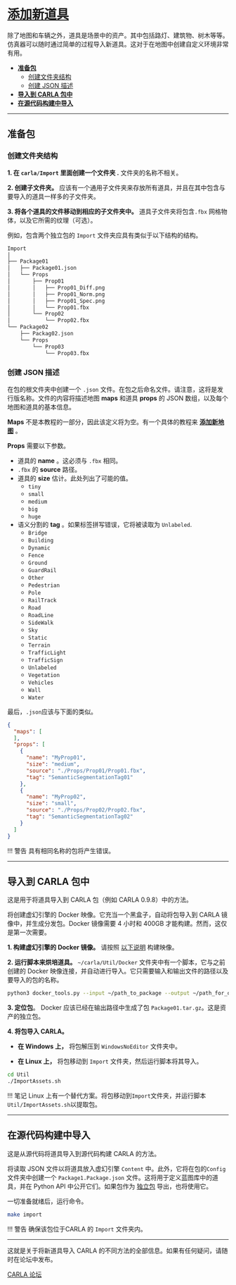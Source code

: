 # [添加新道具](https://carla.readthedocs.io/en/latest/tuto_A_add_props/) 

除了地图和车辆之外，道具是场景中的资产。其中包括路灯、建筑物、树木等等。仿真器可以随时通过简单的过程导入新道具。这对于在地图中创建自定义环境非常有用。

* [__准备包__](#prepare-the-package)  
	*   [创建文件夹结构](#create-the-folder-structure)  
	*   [创建 JSON 描述](#create-the-json-description)  
*   [__导入到 CARLA 包中__](#ingestion-in-a-carla-package)  
*   [__在源代码构建中导入__](#ingestion-in-a-build-from-source)  

---
## 准备包

### 创建文件夹结构

__1. 在 `carla/Import` 里面创建一个文件夹 .__ 文件夹的名称不相关。  

__2. 创建子文件夹。__ 应该有一个通用子文件夹来存放所有道具，并且在其中包含与要导入的道具一样多的子文件夹。

__3. 将各个道具的文件移动到相应的子文件夹中。__ 道具子文件夹将包含`.fbx` 网格物体，以及它所需的纹理（可选）。

例如，包含两个独立包的 `Import` 文件夹应具有类似于以下结构的结构。

```sh
Import
│
├── Package01
│   ├── Package01.json
│   └── Props
│       ├── Prop01
│       │   ├── Prop01_Diff.png
│       │   ├── Prop01_Norm.png
│       │   ├── Prop01_Spec.png
│       │   └── Prop01.fbx
│       └── Prop02
│           └── Prop02.fbx
└── Package02
    ├── Packag02.json
    └── Props
        └── Prop03
            └── Prop03.fbx
```

### 创建 JSON 描述

在包的根文件夹中创建一个 `.json` 文件。在包之后命名文件。请注意，这将是发行版名称。文件的内容将描述地图 __maps__ 和道具 __props__ 的 JSON 数组，以及每个地图和道具的基本信息。

__Maps__ 不是本教程的一部分，因此该定义将为空。有一个具体的教程来 [__添加新地图__](tuto_M_custom_map_overview.md) 。

__Props__ 需要以下参数。 

*   道具的 __name__ 。这必须与 `.fbx` 相同。
*   `.fbx` 的 __source__ 路径。
*   道具的 __size__ 估计。此处列出了可能的值。
	*   `tiny`  
	*   `small`  
	*   `medium`  
	*   `big`  
	*   `huge`  
*   语义分割的 __tag__ 。如果标签拼写错误，它将被读取为 `Unlabeled`. 
	*   `Bridge`
	*   `Building`
	*   `Dynamic`
	*   `Fence`
	*   `Ground`
	*   `GuardRail`
	*   `Other`
	*   `Pedestrian`
	*   `Pole`
	*   `RailTrack`
	*   `Road`
	*   `RoadLine`
	*   `SideWalk`
	*   `Sky`
	*   `Static`
	*   `Terrain`
	*   `TrafficLight`
	*   `TrafficSign`
	*   `Unlabeled`
	*   `Vegetation`
	*   `Vehicles`
	*   `Wall`
	*   `Water`

最后，`.json`应该与下面的类似。 

```json
{
  "maps": [
  ],
  "props": [
    {
      "name": "MyProp01",
      "size": "medium",
      "source": "./Props/Prop01/Prop01.fbx",
      "tag": "SemanticSegmentationTag01"
    },
    {
      "name": "MyProp02",
      "size": "small",
      "source": "./Props/Prop02/Prop02.fbx",
      "tag": "SemanticSegmentationTag02"
    }
  ]
}
```
!!! 警告
    具有相同名称的包将产生错误。

---
## 导入到 CARLA 包中

这是用于将道具导入到 CARLA 包（例如 CARLA 0.9.8）中的方法。 

将创建虚幻引擎的 Docker 映像。它充当一个黑盒子，自动将包导入到 CARLA 镜像中，并生成分发包。Docker 镜像需要 4 小时和 400GB 才能构建。然而，这仅是第一次需要。

__1. 构建虚幻引擎的 Docker 镜像。__ 请按照 [以下说明](https://github.com/carla-simulator/carla/tree/master/Util/Docker) 构建映像。

__2. 运行脚本来烘培道具。__ `~/carla/Util/Docker` 文件夹中有一个脚本，它与之前创建的 Docker 映像连接，并自动进行导入。它只需要输入和输出文件的路径以及要导入的包的名称。

```sh
python3 docker_tools.py --input ~/path_to_package --output ~/path_for_output_assets  --package=Package01
```

__3. 定位包__。 Docker 应该已经在输出路径中生成了包 `Package01.tar.gz`。这是资产的独立包。

__4. 将包导入 CARLA。__  

*   __在 Windows 上，__ 将包解压到 `WindowsNoEditor` 文件夹中。

*   __在 Linux 上，__ 将包移动到 `Import` 文件夹，然后运行脚本将其导入。

```sh
cd Util
./ImportAssets.sh
```

!!! 笔记
    Linux 上有一个替代方案。将包移动到`Import`文件夹，并运行脚本`Util/ImportAssets.sh`以提取包。


---
## 在源代码构建中导入

这是从源代码将道具导入到源代码构建 CARLA 的方法。


将读取 JSON 文件以将道具放入虚幻引擎 `Content` 中。此外，它将在包的`Config`文件夹中创建一个 `Package1.Package.json` 文件。这将用于定义蓝图库中的道具，并在 Python API 中公开它们。如果包作为 [独立包](tuto_A_create_standalone.md) 导出，也将使用它。

一切准备就绪后，运行命令。

```sh
make import
```

!!! 警告
    确保该包位于CARLA 的 `Import` 文件夹内。

---

这就是关于将新道具导入 CARLA 的不同方法的全部信息。如果有任何疑问，请随时在论坛中发布。

<div class="build-buttons">
<p>
<a href="https://github.com/carla-simulator/carla/discussions/" target="_blank" class="btn btn-neutral" title="Go to the CARLA forum">
CARLA 论坛</a>
</p>
</div>


